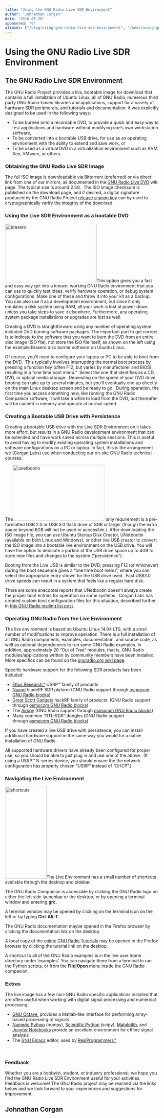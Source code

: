 ```yaml
---
title: "Using the GNU Radio Live SDR Environment"
author: "Johnathan Corgan"
date: "2016-05-28"
sponsored: "0"
aliases: ["/blog/using-gnu-radio-live-sdr-environment", "/news/using-gnu-radio-live-sdr-environment"]
---
```


# Using the GNU Radio Live SDR Environment

## The GNU Radio Live SDR Environment

The GNU Radio Project provides a live, bootable image for download that contains a full installation of Ubuntu Linux, all of GNU Radio, numerous third party GNU Radio-based libraries and applications, support for a variety of hardware SDR peripherals, and tutorials and documentation. It was explicitly designed to be used in the following ways:

- To be burned onto a recordable DVD, to provide a quick and easy way to test applications and hardware without modifying one&#8217;s own workstation software,
- To be converted into a bootable USB drive, for use as an operating environment with the ability to extend and save work, or
- To be used as a virtual DVD in a virtualization environment such as KVM, Xen, VMware, or others.

### Obtaining the GNU Radio Live SDR Image

The full ISO image is downloadable via Bittorrent (preferred) or via direct link from one of our mirrors, as documented in the [GNU Radio Live DVD](https://gnuradio.org/redmine/projects/gnuradio/wiki/GNURadioLiveDVD) wiki page. The typical size is around 2.5G.  The ISO image checksum is published on the download page, and if desired, a digital signature produced by the GNU Radio Project [release signing key](https://gnuradio.org/redmine/projects/gnuradio/wiki/ReleaseKey) can by used to cryptographically verify the integrity of the download.

### Using the Live SDR Environment as a bootable DVD

<img class="size-medium wp-image-1054 alignleft" src="https://gnuradio.org/wp-content/uploads/2016/05/brasero-300x191.png" alt="brasero" width="300" height="191" srcset="/wp-content/uploads/2016/05/brasero-300x191.png 300w, /wp-content/uploads/2016/05/brasero.png 713w" sizes="(max-width: 300px) 100vw, 300px" />This option gives you a fast and easy way get into a known, working GNU Radio environment that you can use to quickly test ideas, verify hardware operation, or debug system configurations. Make one of these and throw it into your kit as a backup. You can also use it as a development environment, but since it only emulates a disk system using RAM, all your work is lost at power down unless you take steps to save it elsewhere. Furthermore, any operating system package installations or upgrades are lost as well.

Creating a DVD is straightforward using any number of operating system included DVD burning software packages. The important part to get correct is to indicate to the software that you want to burn the DVD from an entire disc image (ISO file), not store the ISO file itself, as shown on the left using the example Brasero disc burner software on Ubuntu Linux.

Of course, you&#8217;ll need to configure your laptop or PC to be able to boot from the DVD.  This typically involves interrupting the normal boot process by pressing a function key (often F12, but varies by manufacturer and BIOS), resulting in a &#8220;one time boot menu.&#8221;  Select the one that identifies as a CD, DVD, or optical media storage.  Depending on the speed of your DVD drive, booting can take up to several minutes, but you&#8217;ll eventually end up directly on the main Linux desktop screen and be ready to go.  During operation, the first time you access something new, like running the GNU Radio Companion software, it will take a while to load from the DVD, but thereafter will be cached in memory and operate at normal speed.

### Creating a Bootable USB Drive with Persistence

Creating a bootable USB drive with the Live SDR Environment on it takes more effort, but results in a GNU Radio development environment that can be extended and have work saved across multiple sessions. This is useful to avoid having to modify existing operating system installations and software configurations on a PC or laptop. In fact, this is the arrangement we (Corgan Labs) use when conducting our on-site GNU Radio technical courses.

The<img class="size-medium wp-image-1055 alignleft" src="https://gnuradio.org/wp-content/uploads/2016/05/unetbootin-300x183.png" alt="unetbootin" width="300" height="183" srcset="/wp-content/uploads/2016/05/unetbootin-300x183.png 300w, /wp-content/uploads/2016/05/unetbootin-400x245.png 400w, /wp-content/uploads/2016/05/unetbootin-270x165.png 270w, /wp-content/uploads/2016/05/unetbootin.png 635w" sizes="(max-width: 300px) 100vw, 300px" /> only requirement is a pre-formatted USB 2.0 or USB 3.0 flash drive of 8GB or larger (though the extra space beyond 8GB will not be used or accessible.)  After downloading the ISO image file, you can use Ubuntu Startup Disk Creator, UNetbootin (available on both Linux and Windows), or other live USB creator to convert the ISO image into a bootable live environment on the USB drive. You will have the option to dedicate a portion of the USB drive space up to 4GB to store new files and changes to the system (&#8220;persistence&#8221;).

Booting from the Live USB is simliar to the DVD; pressing F12 (or whichever) during the boot sequence gives a &#8220;one time boot menu&#8221;, where you can select the appropriate entry shown for the USB drive used.  Fast USB3.0 drive speeds can result in a system that feels like a regular hard disk.

There are some anecdotal reports that UNetbootin doesn&#8217;t always create the proper boot entries for operation on some systems.  Corgan Labs has created custom boot configuration files for this situation, described further in [this GNU Radio mailing list post](https://lists.gnu.org/archive/html/discuss-gnuradio/2016-02/msg00215.html).

### Operating GNU Radio from the Live Environment

The live environment is based on Ubuntu Linux 14.04 LTS, with a small number of modifications to improve operation. There is a full installation of all GNU Radio components, examples, documentation, and source code, as well as optional dependencies to run some GNU Radio examples. In addition, approximately 20 &#8220;Out of Tree&#8221; modules, that is, GNU Radio modules/applications written by community members have been installed. More specifics can be found on the [gnuradio.org wiki page](https://gnuradio.org/redmine/projects/gnuradio/wiki/GNURadioLiveDVD).

Specific hardware support for the following SDR products has been included:

- [Ettus Research™](http://ettus.com/) USRP™ family of products
- [Nuand](https://nuand.com/) bladeRF SDR plaform (GNU Radio support through [osmocom GNU Radio blocks](https://sdr.osmocom.org/trac/wiki/GrOsmoSDR))
- [Great Scott Gadgets](https://greatscottgadgets.com/hackrf/) hackRF family of products  (GNU Radio support through [osmocom GNU Radio blocks](https://sdr.osmocom.org/trac/wiki/GrOsmoSDR))
- The [Airspy](http://airspy.com/) (GNU Radio support through [osmocom GNU Radio blocks](https://sdr.osmocom.org/trac/wiki/GrOsmoSDR))
- Many common &#8220;RTL-SDR&#8221; dongles (GNU Radio support through [osmocom GNU Radio blocks](https://sdr.osmocom.org/trac/wiki/GrOsmoSDR))

If you have created a live USB drive with persistence, you can install additional hardware support in the same way you would for a native installation of GNU Radio.

All supported hardware drivers have already been configured for proper use, so you should be able to just plug in and use one of the above.  (If using a USRP™ N-series device, you should ensure the the network configuration has properly chosen &#8220;USRP&#8221; instead of &#8220;DHCP&#8221;.)

### Navigating the Live Environment

<img class="size-medium wp-image-1057 alignleft" src="https://gnuradio.org/wp-content/uploads/2016/05/shortcuts-136x300.png" alt="shortcuts" width="136" height="300" srcset="/wp-content/uploads/2016/05/shortcuts-136x300.png 136w, /wp-content/uploads/2016/05/shortcuts.png 147w" sizes="(max-width: 136px) 100vw, 136px" />The Live Environment has a small number of shortcuts available through the desktop and sidebar.

The GNU Radio Companion is accessible by clicking the GNU Radio logo on either the left side launchbar or the desktop, or by opening a terminal window and entering **grc.**

A terminal window may be opened by clicking on the terminal icon on the left or by typing **Ctrl-Alt-T.**

The GNU Radio documentation maybe opened in the Firefox browser by clicking the documentation link on the desktop.

A local copy of the [online GNU Radio Tutorials](https://gnuradio.org/redmine/projects/gnuradio/wiki/Guided_Tutorials) may be opened in the Firefox browser by clicking the tutorial link on the desktop.

A shortcut to all of the GNU Radio examples is in the live user home directory under &#8216;examples&#8217;. You can navigate there from a terminal to run the Python scripts, or from the **File|Open** menu inside the GNU Radio companion.

### Extras

The live image has a few non-GNU Radio specific applications installed that are often useful when working with digital signal processing and numerical processing.

- [GNU Octave ](https://www.gnu.org/software/octave/) provides a Matlab-like interface for performing array-based processing of signals
- [Numeric Python](http://www.numpy.org/) (numpy), [Scientific Python](https://www.scipy.org/) (scipy), [Matplotlib](http://matplotlib.org/), and [Jupyter Notebooks](https://jupyter.org/) provide an excellent environment for offline signal analysis
- The [GNU Emacs](https://www.gnu.org/software/emacs/) editor, used by [RealProgrammers™](https://xkcd.com/378/)

&nbsp;

### Feedback

Whether you are a hobbyist, student, or industry professional, we hope you find the GNU Radio Live SDR Environment useful for your activities. Feedback is welcome! The GNU Radio project may be reached via the links below and we look forward to your experiences and suggestions for improvement.

## Johnathan Corgan
